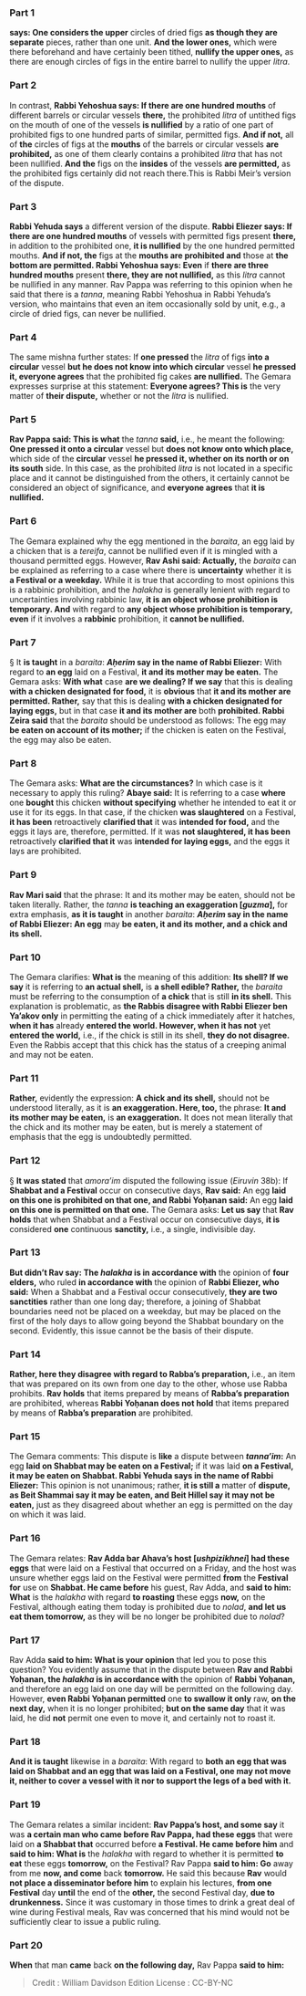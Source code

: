 
### Part 1
<b>says: One considers the upper</b> circles of dried figs <b>as though they are separate</b> pieces, rather than one unit. <b>And the lower ones,</b> which were there beforehand and have certainly been tithed, <b>nullify the upper ones,</b> as there are enough circles of figs in the entire barrel to nullify the upper <i>litra</i>.

### Part 2
In contrast, <b>Rabbi Yehoshua says: If there are one hundred mouths</b> of different barrels or circular vessels <b>there,</b> the prohibited <i>litra</i> of untithed figs on the mouth of one of the vessels <b>is nullified</b> by a ratio of one part of prohibited figs to one hundred parts of similar, permitted figs. <b>And if not,</b> all of <b>the</b> circles of figs at the <b>mouths</b> of the barrels or circular vessels <b>are prohibited,</b> as one of them clearly contains a prohibited <i>litra</i> that has not been nullified. <b>And the</b> figs on the <b>insides</b> of the vessels <b>are permitted,</b> as the prohibited figs certainly did not reach there.This is Rabbi Meir’s version of the dispute.

### Part 3
<b>Rabbi Yehuda says</b> a different version of the dispute. <b>Rabbi Eliezer says: If there are one hundred mouths</b> of vessels with permitted figs present <b>there,</b> in addition to the prohibited one, <b>it is nullified</b> by the one hundred permitted mouths. <b>And if not, the</b> figs at the <b>mouths are prohibited and</b> those at <b>the bottom are permitted. Rabbi Yehoshua says: Even</b> if <b>there are three hundred mouths</b> present <b>there, they are not nullified,</b> as this <i>litra</i> cannot be nullified in any manner. Rav Pappa was referring to this opinion when he said that there is a <i>tanna</i>, meaning Rabbi Yehoshua in Rabbi Yehuda’s version, who maintains that even an item occasionally sold by unit, e.g., a circle of dried figs, can never be nullified.

### Part 4
The same mishna further states: If <b>one pressed</b> the <i>litra</i> of figs <b>into a circular</b> vessel <b>but he does not know into which circular</b> vessel <b>he pressed it, everyone agrees</b> that the prohibited fig cakes <b>are nullified.</b> The Gemara expresses surprise at this statement: <b>Everyone agrees? This is</b> the very matter of <b>their dispute,</b> whether or not the <i>litra</i> is nullified.

### Part 5
<b>Rav Pappa said: This is what</b> the <i>tanna</i> <b>said,</b> i.e., he meant the following: <b>One pressed it onto a circular</b> vessel but <b>does not know onto which place,</b> which side of the <b>circular</b> vessel <b>he pressed it, whether on its north or on its south</b> side. In this case, as the prohibited <i>litra</i> is not located in a specific place and it cannot be distinguished from the others, it certainly cannot be considered an object of significance, and <b>everyone agrees</b> that <b>it is nullified.</b>

### Part 6
The Gemara explained why the egg mentioned in the <i>baraita</i>, an egg laid by a chicken that is a <i>tereifa</i>, cannot be nullified even if it is mingled with a thousand permitted eggs. However, <b>Rav Ashi said: Actually,</b> the <i>baraita</i> can be explained as referring to a case where there is <b>uncertainty</b> whether it is <b>a Festival or a weekday.</b> While it is true that according to most opinions this is a rabbinic prohibition, and the <i>halakha</i> is generally lenient with regard to uncertainties involving rabbinic law, <b>it is an object whose prohibition is temporary. And</b> with regard to <b>any object whose prohibition is temporary, even</b> if it involves a <b>rabbinic</b> prohibition, it <b>cannot be nullified.</b>

### Part 7
§ It <b>is taught</b> in a <i>baraita</i>: <b><i>Aḥerim</i> say in the name of Rabbi Eliezer:</b> With regard to <b>an egg</b> laid on a Festival, <b>it and its mother may be eaten.</b> The Gemara asks: <b>With what</b> case <b>are we dealing? If we say</b> that this is dealing <b>with a chicken designated for food,</b> it is <b>obvious</b> that <b>it and its mother are permitted. Rather,</b> say that this is dealing <b>with a chicken designated for laying eggs,</b> but in that case <b>it and its mother are</b> both <b>prohibited. Rabbi Zeira said</b> that the <i>baraita</i> should be understood as follows: The egg may <b>be eaten on account of its mother;</b> if the chicken is eaten on the Festival, the egg may also be eaten.

### Part 8
The Gemara asks: <b>What are the circumstances?</b> In which case is it necessary to apply this ruling? <b>Abaye said:</b> It is referring to a case <b>where</b> one <b>bought</b> this chicken <b>without specifying</b> whether he intended to eat it or use it for its eggs. In that case, if the chicken <b>was slaughtered</b> on a Festival, <b>it has been</b> retroactively <b>clarified that</b> it was <b>intended for food,</b> and the eggs it lays are, therefore, permitted. If it was <b>not slaughtered, it has been</b> retroactively <b>clarified that it</b> was <b>intended for laying eggs,</b> and the eggs it lays are prohibited.

### Part 9
<b>Rav Mari said</b> that the phrase: It and its mother may be eaten, should not be taken literally. Rather, the <i>tanna</i> <b>is teaching an exaggeration [<i>guzma</i>],</b> for extra emphasis, <b>as it is taught</b> in another <i>baraita</i>: <b><i>Aḥerim</i> say in the name of Rabbi Eliezer: An egg</b> may <b>be eaten, it and its mother, and a chick and its shell.</b>

### Part 10
The Gemara clarifies: <b>What is</b> the meaning of this addition: <b>Its shell? If we say</b> it is referring to <b>an actual shell,</b> is <b>a shell edible? Rather,</b> the <i>baraita</i> must be referring to the consumption of <b>a chick</b> that is still <b>in its shell.</b> This explanation is problematic, as <b>the Rabbis disagree with Rabbi Eliezer ben Ya’akov only</b> in permitting the eating of a chick immediately after it hatches, <b>when it has</b> already <b>entered the world. However, when it has not</b> yet <b>entered the world,</b> i.e., if the chick is still in its shell, <b>they do not disagree.</b> Even the Rabbis accept that this chick has the status of a creeping animal and may not be eaten.

### Part 11
<b>Rather,</b> evidently the expression: <b>A chick and its shell,</b> should not be understood literally, as it is <b>an exaggeration. Here, too,</b> the phrase: <b>It and its mother may be eaten,</b> is <b>an exaggeration.</b> It does not mean literally that the chick and its mother may be eaten, but is merely a statement of emphasis that the egg is undoubtedly permitted.

### Part 12
§ <b>It was stated</b> that <i>amora’im</i> disputed the following issue (<i>Eiruvin</i> 38b): If <b>Shabbat and a Festival</b> occur on consecutive days, <b>Rav said:</b> An egg <b>laid on this one is prohibited on that one, and Rabbi Yoḥanan said:</b> An egg <b>laid on this one is permitted on that one.</b> The Gemara asks: <b>Let us say</b> that <b>Rav holds</b> that when Shabbat and a Festival occur on consecutive days, <b>it is</b> considered <b>one</b> continuous <b>sanctity,</b> i.e., a single, indivisible day.

### Part 13
<b>But didn’t Rav say: The <i>halakha</i> is in accordance with</b> the opinion of <b>four elders,</b> who ruled <b>in accordance with</b> the opinion of <b>Rabbi Eliezer, who said:</b> When a Shabbat and a Festival occur consecutively, <b>they are two sanctities</b> rather than one long day; therefore, a joining of Shabbat boundaries need not be placed on a weekday, but may be placed on the first of the holy days to allow going beyond the Shabbat boundary on the second. Evidently, this issue cannot be the basis of their dispute.

### Part 14
<b>Rather, here they disagree with regard to Rabba’s preparation,</b> i.e., an item that was prepared on its own from one day to the other, whose use Rabba prohibits. <b>Rav holds</b> that items prepared by means of <b>Rabba’s preparation</b> are prohibited, whereas <b>Rabbi Yoḥanan does not hold</b> that items prepared by means of <b>Rabba’s preparation</b> are prohibited.

### Part 15
The Gemara comments: This dispute is <b>like</b> a dispute between <b><i>tanna’im</i>:</b> An egg <b>laid on Shabbat may be eaten on a Festival;</b> if it was laid <b>on a Festival, it may be eaten on Shabbat. Rabbi Yehuda says in the name of Rabbi Eliezer:</b> This opinion is not unanimous; rather, <b>it is still a</b> matter of <b>dispute, as Beit Shammai say it may be eaten, and Beit Hillel say it may not be eaten,</b> just as they disagreed about whether an egg is permitted on the day on which it was laid.

### Part 16
The Gemara relates: <b>Rav Adda bar Ahava’s host [<i>ushpizikhnei</i>] had these eggs</b> that were laid on a Festival that occurred on a Friday, and the host was unsure whether eggs laid on the Festival were permitted <b>from</b> the <b>Festival for</b> use on <b>Shabbat. He came before</b> his guest, Rav Adda, and <b>said to him: What</b> is the <i>halakha</i> with regard <b>to roasting</b> these eggs <b>now,</b> on the Festival, although eating them today is prohibited due to <i>nolad</i>, <b>and let us eat them tomorrow,</b> as they will be no longer be prohibited due to <i>nolad</i>?

### Part 17
Rav Adda <b>said to him: What is your opinion</b> that led you to pose this question? You evidently assume that in the dispute between <b>Rav and Rabbi Yoḥanan, the <i>halakha</i> is in accordance with</b> the opinion of <b>Rabbi Yoḥanan,</b> and therefore an egg laid on one day will be permitted on the following day. However, <b>even Rabbi Yoḥanan permitted</b> one <b>to swallow it only</b> raw, <b>on the next day,</b> when it is no longer prohibited; <b>but on the same day</b> that it was laid, he did <b>not</b> permit one even to move it, and certainly not to roast it.

### Part 18
<b>And it is taught</b> likewise in a <i>baraita</i>: With regard to <b>both an egg that was laid on Shabbat and an egg that was laid on a Festival, one may not move it, neither to cover a vessel with it nor to support the legs of a bed with it.</b>

### Part 19
The Gemara relates a similar incident: <b>Rav Pappa’s host, and some say</b> it was <b>a certain man who came before Rav Pappa, had these eggs</b> that were laid on <b>a Shabbat that</b> occurred before <b>a Festival. He came before him</b> and <b>said to him: What is</b> the <i>halakha</i> with regard to whether it is permitted <b>to eat</b> these eggs <b>tomorrow,</b> on the Festival? Rav Pappa <b>said to him: Go</b> away from me <b>now, and come</b> back <b>tomorrow.</b> He said this because <b>Rav</b> would <b>not place a disseminator before him</b> to explain his lectures, <b>from one Festival</b> day <b>until</b> the end of the <b>other,</b> the second Festival day, <b>due to drunkenness.</b> Since it was customary in those times to drink a great deal of wine during Festival meals, Rav was concerned that his mind would not be sufficiently clear to issue a public ruling.

### Part 20
<b>When</b> that man <b>came</b> back <b>on the following day,</b> Rav Pappa <b>said to him:</b>

>Credit : William Davidson Edition
>License : CC-BY-NC